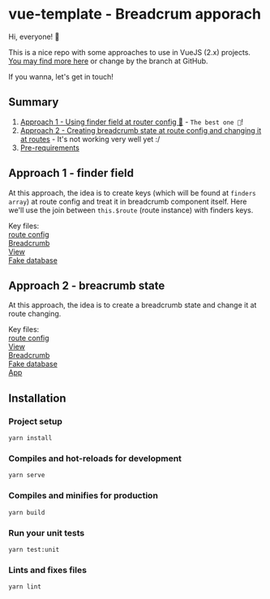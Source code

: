 # vue-template - Breadcrum apporach

Hi, everyone! 👋

This is a nice repo with some approaches to use in VueJS (2.x) projects. [You may find more here](https://github.com/open-ish/vue2-template) or change by the branch at GitHub.

If you wanna, let's get in touch! 

## Summary

1. [Approach 1 - Using finder field at router config 🚀](#Approach-1---finder-field) - `The best one 🎉`!
2. [Approach 2 - Creating breadcrumb state at route config and changing it at routes](#Approach-2---breadcrumb-state) - It's not working very well yet :/
3. [Pre-requirements](#Installation)

## Approach 1 - finder field

At this approach, the idea is to create keys (which will be found at `finders array`) at route config and treat it in breadcrumb component itself. Here we'll use the join between `this.$route` (route instance) with finders keys.

Key files: \
[route config](https://github.com/open-ish/vue2-template/blob/feat/add-breadcrumb/src/router/pets.ts) \
[Breadcrumb](https://github.com/open-ish/vue2-template/blob/feat/add-breadcrumb/src/components/Header.vue) \
[View](https://github.com/open-ish/vue2-template/blob/feat/add-breadcrumb/src/views/Pets/Pets.vue) \
[Fake database](https://github.com/open-ish/vue2-template/blob/feat/add-breadcrumb/src/views/Pets/database.ts)

## Approach 2 - breacrumb state

At this approach, the idea is to create a breadcrumb state and change it at route changing.

Key files: \
[route config](https://github.com/open-ish/vue2-template/blob/feat/add-breadcrumb/src/router/pets2.ts) \
[View](https://github.com/open-ish/vue2-template/blob/feat/add-breadcrumb/src/views/Pets/Pets2.vue) \
[Breadcrumb](https://github.com/open-ish/vue2-template/blob/feat/add-breadcrumb/src/components/Header.vue) \
[Fake database](https://github.com/open-ish/vue2-template/blob/feat/add-breadcrumb/src/views/Pets/database2.ts) \
[App](https://github.com/open-ish/vue2-template/blob/feat/add-breadcrumb/src/App.vue)


## Installation

### Project setup
```
yarn install
```

### Compiles and hot-reloads for development
```
yarn serve
```

### Compiles and minifies for production
```
yarn build
```

### Run your unit tests
```
yarn test:unit
```

### Lints and fixes files
```
yarn lint
```
